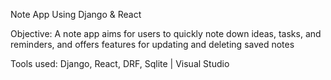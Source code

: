 Note App Using Django & React

Objective: A note app aims for users to quickly note down ideas, tasks, and reminders, and offers features for updating and deleting saved notes 

Tools used:  Django, React, DRF, Sqlite | Visual Studio